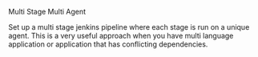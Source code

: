 Multi Stage Multi Agent


Set up a multi stage jenkins pipeline where each stage is run on a unique agent. This is a very useful approach when you have multi language application or application that has conflicting dependencies.
